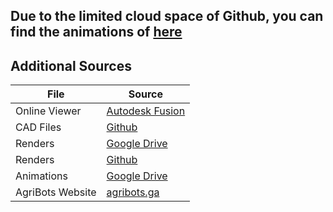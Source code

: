 ## Due to the limited cloud space of Github, you can find the animations of [here](https://drive.google.com/drive/folders/1GFWpU1b_TlYTg6bplpgEoIbyGbc8YMv4?usp=sharing)

## Additional Sources

| File | Source |
| ------ | ------ |
| Online Viewer | [Autodesk Fusion](https://a360.co/2MutwNb) |
| CAD Files | [Github]() |
| Renders | [Google Drive]() |
| Renders | [Github]() |
| Animations | [Google Drive](https://drive.google.com/drive/folders/1GFWpU1b_TlYTg6bplpgEoIbyGbc8YMv4?usp=sharing) |
| AgriBots Website | [agribots.ga](https://agribots.ga) |

